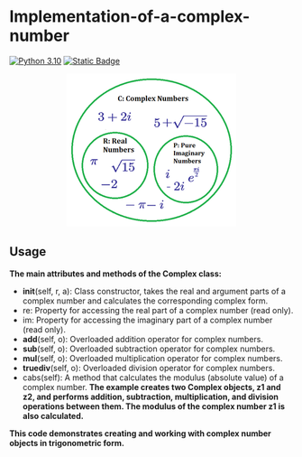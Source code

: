 # Implementation-of-a-complex-number

[![Python 3.10](https://img.shields.io/badge/python-3.10-blue.svg)](https://www.python.org/downloads/)
[![Static Badge](https://img.shields.io/badge/https:/Wikipedia-violet)](https://en.wikipedia.org/wiki/Complex_number)

<center>
<img src="./img/comp.png" alt="comp.png"/>
</center>

## Usage
**The main attributes and methods of the Complex class:**

* __init__(self, r, a): Class constructor, takes the real and argument parts of a complex number and calculates the corresponding complex form.
* re: Property for accessing the real part of a complex number (read only).
* im: Property for accessing the imaginary part of a complex number (read only).
* __add__(self, o): Overloaded addition operator for complex numbers.
* __sub__(self, o): Overloaded subtraction operator for complex numbers.
* __mul__(self, o): Overloaded multiplication operator for complex numbers.
* __truediv__(self, o): Overloaded division operator for complex numbers.
* cabs(self): A method that calculates the modulus (absolute value) of a complex number.
**The example creates two Complex objects, z1 and z2, and performs addition, subtraction, multiplication, and division operations between them. The modulus of the complex number z1 is also calculated.**

**This code demonstrates creating and working with complex number objects in trigonometric form.**
